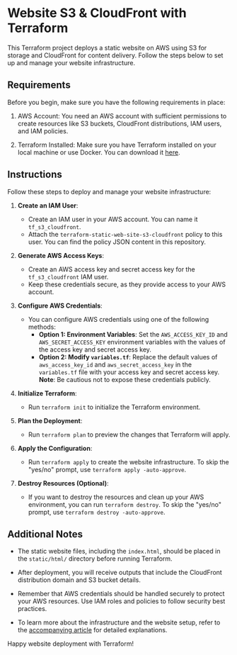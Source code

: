 # Website S3 & CloudFront with Terraform

This Terraform project deploys a static website on AWS using S3 for storage and CloudFront for content delivery. Follow the steps below to set up and manage your website infrastructure.

## Requirements

Before you begin, make sure you have the following requirements in place:

1. AWS Account: You need an AWS account with sufficient permissions to create resources like S3 buckets, CloudFront distributions, IAM users, and IAM policies.

2. Terraform Installed: Make sure you have Terraform installed on your local machine or use Docker. You can download it [here](https://www.terraform.io/downloads.html).

## Instructions

Follow these steps to deploy and manage your website infrastructure:

1. **Create an IAM User**:

   - Create an IAM user in your AWS account. You can name it `tf_s3_cloudfront`.
   - Attach the `terraform-static-web-site-s3-cloudfront` policy to this user. You can find the policy JSON content in this repository.

2. **Generate AWS Access Keys**:

   - Create an AWS access key and secret access key for the `tf_s3_cloudfront` IAM user.
   - Keep these credentials secure, as they provide access to your AWS account.

3. **Configure AWS Credentials**:

   - You can configure AWS credentials using one of the following methods:
     - **Option 1: Environment Variables**: Set the `AWS_ACCESS_KEY_ID` and `AWS_SECRET_ACCESS_KEY` environment variables with the values of the access key and secret access key.
     - **Option 2: Modify `variables.tf`**: Replace the default values of `aws_access_key_id` and `aws_secret_access_key` in the `variables.tf` file with your access key and secret access key. **Note**: Be cautious not to expose these credentials publicly.

4. **Initialize Terraform**:

   - Run `terraform init` to initialize the Terraform environment.

5. **Plan the Deployment**:

   - Run `terraform plan` to preview the changes that Terraform will apply.

6. **Apply the Configuration**:

   - Run `terraform apply` to create the website infrastructure. To skip the "yes/no" prompt, use `terraform apply -auto-approve`.

7. **Destroy Resources (Optional)**:

   - If you want to destroy the resources and clean up your AWS environment, you can run `terraform destroy`. To skip the "yes/no" prompt, use `terraform destroy -auto-approve`.

## Additional Notes

- The static website files, including the `index.html`, should be placed in the `static/html/` directory before running Terraform.

- After deployment, you will receive outputs that include the CloudFront distribution domain and S3 bucket details.

- Remember that AWS credentials should be handled securely to protect your AWS resources. Use IAM roles and policies to follow security best practices.

- To learn more about the infrastructure and the website setup, refer to the [accompanying article](https://www.alter-solutions.com/articles/website-amazon-s3-terraform) for detailed explanations.

Happy website deployment with Terraform!
